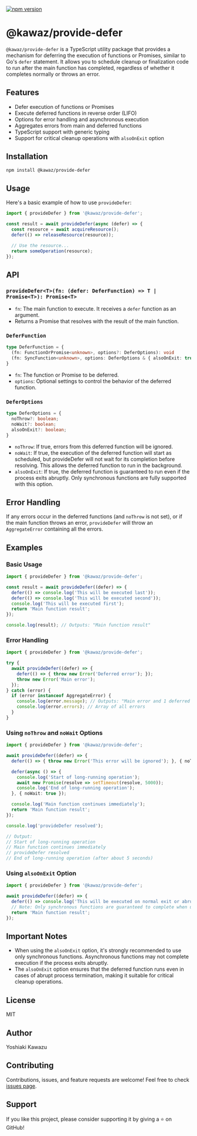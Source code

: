 [![npm version](https://badge.fury.io/js/@kawaz%2Fprovide-defer.svg)](https://badge.fury.io/js/@kawaz%2Fprovide-defer)

# @kawaz/provide-defer

`@kawaz/provide-defer` is a TypeScript utility package that provides a mechanism for deferring the execution of functions or Promises, similar to Go's `defer` statement. It allows you to schedule cleanup or finalization code to run after the main function has completed, regardless of whether it completes normally or throws an error.

## Features

- Defer execution of functions or Promises
- Execute deferred functions in reverse order (LIFO)
- Options for error handling and asynchronous execution
- Aggregates errors from main and deferred functions
- TypeScript support with generic typing
- Support for critical cleanup operations with `alsoOnExit` option

## Installation

```bash
npm install @kawaz/provide-defer
```

## Usage

Here's a basic example of how to use `provideDefer`:

```typescript
import { provideDefer } from '@kawaz/provide-defer';

const result = await provideDefer(async (defer) => {
  const resource = await acquireResource();
  defer(() => releaseResource(resource));

  // Use the resource...
  return someOperation(resource);
});
```

## API

### `provideDefer<T>(fn: (defer: DeferFunction) => T | Promise<T>): Promise<T>`

- `fn`: The main function to execute. It receives a `defer` function as an argument.
- Returns a Promise that resolves with the result of the main function.

### `DeferFunction`

```typescript
type DeferFunction = {
  (fn: FunctionOrPromise<unknown>, options?: DeferOptions): void
  (fn: SyncFunction<unknown>, options: DeferOptions & { alsoOnExit: true }): void
}
```

- `fn`: The function or Promise to be deferred.
- `options`: Optional settings to control the behavior of the deferred function.

### `DeferOptions`

```typescript
type DeferOptions = {
  noThrow?: boolean;
  noWait?: boolean;
  alsoOnExit?: boolean;
}
```

- `noThrow`: If true, errors from this deferred function will be ignored.
- `noWait`: If true, the execution of the deferred function will start as scheduled, but provideDefer will not wait for its completion before resolving. This allows the deferred function to run in the background.
- `alsoOnExit`: If true, the deferred function is guaranteed to run even if the process exits abruptly. Only synchronous functions are fully supported with this option.

## Error Handling

If any errors occur in the deferred functions (and `noThrow` is not set), or if the main function throws an error, `provideDefer` will throw an `AggregateError` containing all the errors.

## Examples

### Basic Usage

```typescript
import { provideDefer } from '@kawaz/provide-defer';

const result = await provideDefer((defer) => {
  defer(() => console.log('This will be executed last'));
  defer(() => console.log('This will be executed second'));
  console.log('This will be executed first');
  return 'Main function result';
});

console.log(result); // Outputs: "Main function result"
```

### Error Handling

```typescript
import { provideDefer } from '@kawaz/provide-defer';

try {
  await provideDefer((defer) => {
    defer(() => { throw new Error('Deferred error'); });
    throw new Error('Main error');
  });
} catch (error) {
  if (error instanceof AggregateError) {
    console.log(error.message); // Outputs: "Main error and 1 deferred error(s)"
    console.log(error.errors); // Array of all errors
  }
}
```

### Using `noThrow` and `noWait` Options

```typescript
import { provideDefer } from '@kawaz/provide-defer';

await provideDefer((defer) => {
  defer(() => { throw new Error('This error will be ignored'); }, { noThrow: true });

  defer(async () => {
    console.log('Start of long-running operation');
    await new Promise(resolve => setTimeout(resolve, 5000));
    console.log('End of long-running operation');
  }, { noWait: true });

  console.log('Main function continues immediately');
  return 'Main function result';
});

console.log('provideDefer resolved');

// Output:
// Start of long-running operation
// Main function continues immediately
// provideDefer resolved
// End of long-running operation (after about 5 seconds)
```

### Using `alsoOnExit` Option

```typescript
import { provideDefer } from '@kawaz/provide-defer';

await provideDefer((defer) => {
  defer(() => console.log('This will be executed on normal exit or abrupt process termination'), { alsoOnExit: true });
  // Note: Only synchronous functions are guaranteed to complete when used with alsoOnExit
  return 'Main function result';
});
```

## Important Notes

- When using the `alsoOnExit` option, it's strongly recommended to use only synchronous functions. Asynchronous functions may not complete execution if the process exits abruptly.
- The `alsoOnExit` option ensures that the deferred function runs even in cases of abrupt process termination, making it suitable for critical cleanup operations.

## License

MIT

## Author

Yoshiaki Kawazu

## Contributing

Contributions, issues, and feature requests are welcome! Feel free to check [issues page](https://github.com/kawaz/provide-defer/issues).

## Support

If you like this project, please consider supporting it by giving a ⭐️ on GitHub!
